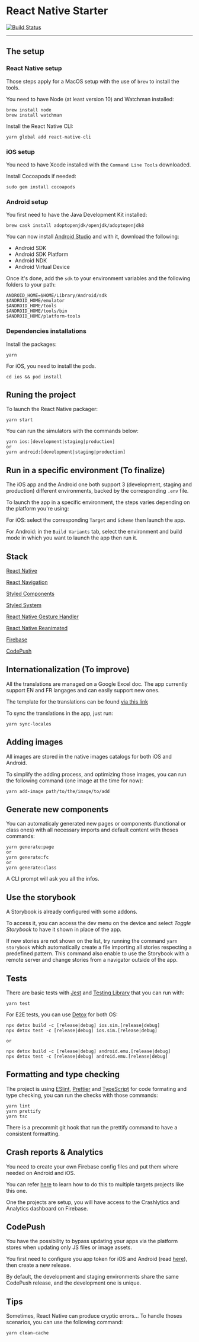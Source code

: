 # React Native Starter

[![Build Status](https://travis-ci.org/tsyirvo/react-native-starter.svg?branch=develop)](https://travis-ci.org/tsyirvo/react-native-starter)

---

## The setup

### React Native setup

Those steps apply for a MacOS setup with the use of `brew` to install the tools.

You need to have Node (at least version 10) and Watchman installed:

```
brew install node
brew install watchman
```

Install the React Native CLI:

```
yarn global add react-native-cli
```

### iOS setup

You need to have Xcode installed with the `Command Line Tools` downloaded.

Install Cocoapods if needed:

```
sudo gem install cocoapods
```

### Android setup

You first need to have the Java Development Kit installed:

```
brew cask install adoptopenjdk/openjdk/adoptopenjdk8
```

You can now install [Android Studio](https://developer.android.com/studio) and with it, download the following:

- Android SDK
- Android SDK Platform
- Android NDK
- Android Virtual Device

Once it's done, add the `sdk` to your environment variables and the following folders to your path:

```
ANDROID_HOME=$HOME/Library/Android/sdk
$ANDROID_HOME/emulator
$ANDROID_HOME/tools
$ANDROID_HOME/tools/bin
$ANDROID_HOME/platform-tools

```

### Dependencies installations

Install the packages:

```
yarn
```

For iOS, you need to install the pods.

```
cd ios && pod install
```

## Runing the project

To launch the React Native packager:

```
yarn start
```

You can run the simulators with the commands below:

```
yarn ios:[development|staging|production]
or
yarn android:[development|staging|production]
```

## Run in a specific environment (To finalize)

The iOS app and the Android one both support 3 (development, staging and production) different environments, backed by the corresponding `.env` file.

To launch the app in a specific environment, the steps varies depending on the platform you're using:

For iOS: select the corresponding `Target` and `Scheme` then launch the app.

For Android: in the `Build Variants` tab, select the environment and build mode in which you want to launch the app then run it.

## Stack

[React Native](https://facebook.github.io/react-native/)

[React Navigation](https://reactnavigation.org/)

[Styled Components](https://styled-components.com/)

[Styled System](https://jxnblk.com/styled-system/)

[React Native Gesture Handler](https://docs.swmansion.com/react-native-gesture-handler/)

[React Native Reanimated](https://docs.swmansion.com/react-native-reanimated/)

[Firebase](https://firebase.google.com/)

[CodePush](https://github.com/microsoft/react-native-code-push)

## Internationalization (To improve)

All the translations are managed on a Google Excel doc. The app currently support EN and FR langages and can easily support new ones.

The template for the translations can be found [via this link](https://docs.google.com/spreadsheets/d/1OZXKQsSQH7mYDFTEEgN-drJSR9N-z5bTxml0CY1cu3c/edit#gid=0/)

To sync the translations in the app, just run:

```
yarn sync-locales
```

## Adding images

All images are stored in the native images catalogs for both iOS and Android.

To simplify the adding process, and optimizing those images, you can run the following command (one image at the time for now):

```
yarn add-image path/to/the/image/to/add
```

## Generate new components

You can automaticaly generated new pages or components (functional or class ones) with all necessary imports and default content with thoses commands:

```
yarn generate:page
or
yarn generate:fc
or
yarn generate:class
```

A CLI prompt will ask you all the infos.

## Use the storybook

A Storybook is already configured with some addons.

To access it, you can access the dev menu on the device and select _Toggle Storybook_ to have it shown in place of the app.

If new stories are not shown on the list, try running the command `yarn storybook` which automatically create a file importing all stories respecting a predefined pattern. This command also enable to use the Storybook with a remote server and change stories from a navigator outside of the app.

## Tests

There are basic tests with [Jest](https://jestjs.io/) and [Testing Library](https://testing-library.com/) that you can run with:

```
yarn test
```

For E2E tests, you can use [Detox](https://github.com/wix/Detox) for both OS:

```
npx detox build -c [release|debug] ios.sim.[release|debug]
npx detox test -c [release|debug] ios.sim.[release|debug]

or

npx detox build -c [release|debug] android.emu.[release|debug]
npx detox test -c [release|debug] android.emu.[release|debug]
```

## Formatting and type checking

The project is using [ESlint](https://eslint.org/), [Prettier](https://prettier.io/) and [TypeScript](https://www.typescriptlang.org/) for code formating and type checking, you can run the checks with those commands:

```
yarn lint
yarn prettify
yarn tsc
```

There is a precommit git hook that run the prettify command to have a consistent formatting.

## Crash reports & Analytics

You need to create your own Firebase config files and put them where needed on Android and iOS.

You can refer [here](https://firebase.google.com/docs/projects/multiprojects) to learn how to do this to multiple targets projects like this one.

One the projects are setup, you will have access to the Crashlytics and Analytics dashboard on Firebase.

## CodePush

You have the possibility to bypass updating your apps via the platform stores when updating only JS files or image assets.

You first need to configure you app token for iOS and Android (read [here](https://github.com/microsoft/react-native-code-push)), then create a new release.

By default, the development and staging environments share the same CodePush release, and the development one is unique.

## Tips

Sometimes, React Native can produce cryptic errors... To handle thoses scenarios, you can use the following command:

```
yarn clean-cache
```

